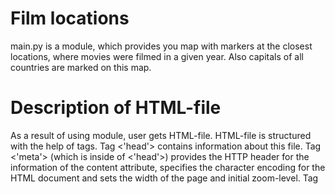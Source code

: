 # Film locations
main.py is a module, which provides you map with markers at the closest 
locations, where movies were filmed in a given year. Also capitals of all 
countries are marked on this map. 
# Description of HTML-file
As a result of using module, user gets HTML-file.
HTML-file is structured with the help of tags. Tag <'head'> contains information
about this file. Tag <'meta'> (which is inside of <'head'>) provides the
HTTP header for the information of the content attribute, 
specifies the character encoding for the HTML document
and sets the width of the page and initial zoom-level. Tag <script> points to an
external script file through the src attribute. Tag <style> defines style 
information for the document. Tag <'link'> is used to link to external style sheets.
Tag <'body'> contains all contents (map, markers), which are shown to user.
Tag <'div'> with attribute 'class' define equal styles for elements with the same
class name.

# Conclusion
With this map you always can find the closest locations of filming.
Your location is shown by green marker, and locations of filming - by
blue markers. Red circles show capitals of all countries.
# Example
Please, enter coordinates in range from 0 to 90 for northern and eastern hemisperes,
and from -90 to 0 for southern and western hemispheres.
```python
>>>python main.py
Please enter a year you would like to have a map for:1930
Please enter latitude of your location 51.5074
Please enter longitude of your location -0.1278
Please wait, map is generating....

You can see map at map_with_films.html
```
What you see when you open the map_with_films.html
![](images/initial.png)
Whole map
![](images/whole_map.png)
